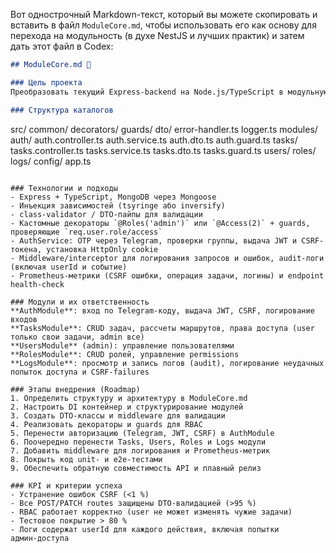 Вот однострочный Markdown-текст, который вы можете скопировать и вставить в файл `ModuleCore.md`, чтобы использовать его как основу для перехода на модульность (в духе NestJS и лучших практик) и затем дать этот файл в Codex:

```markdown
## ModuleCore.md 📁

### Цель проекта  
Преобразовать текущий Express‑backend на Node.js/TypeScript в модульную архитектуру в стиле NestJS, сохранив стек технологий (Express, MongoDB, TypeScript), но приняв лучшие практики: разделение на feature‑модули (auth, tasks, users, roles, logs), чёткий слой контроллеров и сервисов, DTO‑валидация, зависимость через DI, декораторы / guards для RBAC и audit‑логирование.

### Структура каталогов  
```

src/
common/
decorators/
guards/
dto/
error-handler.ts
logger.ts
modules/
auth/
auth.controller.ts
auth.service.ts
auth.dto.ts
auth.guard.ts
tasks/
tasks.controller.ts
tasks.service.ts
tasks.dto.ts
tasks.guard.ts
users/
roles/
logs/
config/
app.ts

```

### Технологии и подходы  
- Express + TypeScript, MongoDB через Mongoose  
- Инъекция зависимостей (tsyringe або inversify)  
- class-validator / DTO-пайпы для валидации  
- Кастомные декораторы `@Roles('admin')` или `@Access(2)` + guards, проверяющие `req.user.role/access`  
- AuthService: OTP через Telegram, проверки группы, выдача JWT и CSRF-токена, установка HttpOnly cookie  
- Middleware/interceptor для логирования запросов и ошибок, audit-логи (включая userId и событие)  
- Prometheus-метрики (CSRF ошибки, операция задачи, логины) и endpoint health-check

### Модули и их ответственность  
**AuthModule**: вход по Telegram‑коду, выдача JWT, CSRF, логирование входов  
**TasksModule**: CRUD задач, рассчеты маршрутов, права доступа (user только свои задачи, admin все)  
**UsersModule** (admin): управление пользователями  
**RolesModule**: CRUD ролей, управление permissions  
**LogsModule**: просмотр и запись логов (audit), логирование неудачных попыток доступа и CSRF‑failures

### Этапы внедрения (Roadmap)  
1. Определить структуру и архитектуру в ModuleCore.md  
2. Настроить DI контейнер и структурирование модулей  
3. Создать DTO‑классы и middleware для валидации  
4. Реализовать декораторы и guards для RBAC  
5. Перенести авторизацию (Telegram, JWT, CSRF) в AuthModule  
6. Поочередно перенести Tasks, Users, Roles и Logs модули  
7. Добавить middleware для логирования и Prometheus‑метрик  
8. Покрыть код unit‑ и e2e‑тестами  
9. Обеспечить обратную совместимость API и плавный релиз

### KPI и критерии успеха  
- Устранение ошибок CSRF (<1 %)  
- Все POST/PATCH routes защищены DTO‑валидацией (>95 %)  
- RBAC работает корректно (user не может изменять чужие задачи)  
- Тестовое покрытие > 80 %  
- Логи содержат userId для каждого действия, включая попытки админ‑доступа


